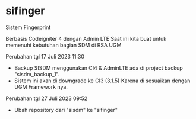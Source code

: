 # sifinger

Sistem Fingerprint

Berbasis Codeigniter 4 dengan Admin LTE
Saat ini kita buat untuk memenuhi kebutuhan bagian SDM di RSA UGM


Perubahan tgl 17 Juli 2023 11:30
- Backup SISDM menggunakan CI4 & AdminLTE ada di project backup "sisdm_backup_1".
- Sistem ini akan di downgrade ke CI3 (3.1.5) Karena di sesuaikan dengan UGM Framework nya.

Perubahan tgl 27 Juli 2023 09:52
- Ubah repository dari "sisdm" ke "sifinger"
